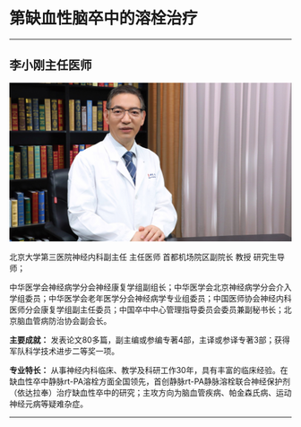 # 第缺血性脑卒中的溶栓治疗

---

## 李小刚主任医师

![1679376674855](image/c06_050/1679376674855.png)

北京大学第三医院神经内科副主任 主任医师 首都机场院区副院长 教授 研究生导师；

中华医学会神经病学分会神经康复学组副组长；中华医学会北京神经病学分会介入学组委员；中华医学会老年医学分会神经病学专业组委员；中国医师协会神经内科医师分会康复学组副主任委员；中国卒中中心管理指导委员会委员兼副秘书长；北京脑血管病防治协会副会长。


**主要成就：** 发表论文80多篇，副主编或参编专著4部，主译或参译专著3部；获得军队科学技术进步二等奖一项。


**专业特长：** 从事神经内科临床、教学及科研工作30年，具有丰富的临床经验。在缺血性卒中静脉rt-PA溶栓方面全国领先，首创静脉rt-PA静脉溶栓联合神经保护剂（依达拉奉）治疗缺血性卒中的研究；主攻方向为脑血管疾病、帕金森氏病、运动神经元病等疑难杂症。

---
